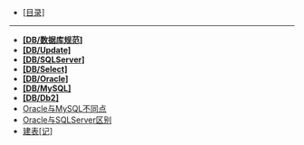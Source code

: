 - [[目录]](/)
---
- [**[DB/数据库规范]**](/DB/数据库规范/)
- [**[DB/Update]**](/DB/Update/)
- [**[DB/SQLServer]**](/DB/SQLServer/)
- [**[DB/Select]**](/DB/Select/)
- [**[DB/Oracle]**](/DB/Oracle/)
- [**[DB/MySQL]**](/DB/MySQL/)
- [**[DB/Db2]**](/DB/Db2/)
- [Oracle与MySQL不同点](/DB/Oracle与MySQL不同点)
- [Oracle与SQLServer区别](/DB/Oracle与SQLServer区别)
- [建表[记]](/DB/建表[记])
